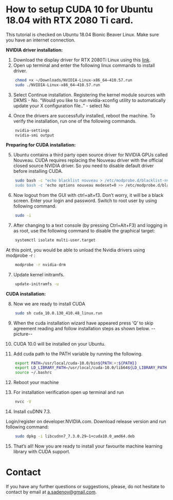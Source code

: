 # How to setup CUDA 10 for Ubuntu 18.04 with RTX 2080 Ti card.

This tutorial is checked on Ubuntu 18.04 Bionic Beaver Linux.
Make sure you have an internet connection.

**NVIDIA driver installation:**
1. Download the display driver for RTX 2080Ti Linux using this [link](https://www.nvidia.com/download/driverResults.aspx/138279/en-us).
2. Open up terminal and enter the following linux commands to install driver.

```sh
    chmod +x ~/Downloads/NVIDIA-Linux-x86_64–410.57.run
    sudo ./NVIDIA-Linux-x86_64–410.57.run
```
3.  Select Continue installation. 
      Registering the kernel module sources with DKMS  - No.
     “Would you like to run nvidia-xconfig utility to automatically update your X configuration file..” - select No

4. Once the drivers are successfully installed, reboot the machine.  To verify the installation, run one of the following commands.

```sh
    nvidia-settings
    nvidia-smi output
```
**Preparing for CUDA installation:**

5. Ubuntu contains a third party open source driver for NVIDIA GPUs called Nouveau. CUDA requires replacing the Nouveau driver with the official closed source NVIDIA driver. So you need to disable default driver before installing CUDA. 

```sh
    sudo bash -c "echo blacklist nouveau > /etc/modprobe.d/blacklist-nvidia-nouveau.conf”
    sudo bash -c "echo options nouveau modeset=0 >> /etc/modprobe.d/blacklist-nvidia-nouveau.conf"
```

6. Now logout from the GUI with ctrl+alt+f3. Don’t worry, it will be a black screen. Enter your login and password. Switch to root user by using following command.
```sh
    sudo -i 
```

7. After changing to a text console (by pressing Ctrl+Alt+F3) and logging in as root, use the following command to disable the graphical target:
```sh
    systemctl isolate multi-user.target
```
At this point, you would be able to unload the Nvidia drivers using modprobe -r :
```sh
    modprobe -r nvidia-drm
```
7. Update kernel initramfs.
```sh
    update-initramfs -u
```

**CUDA installation:**

8. Now we are ready to install CUDA
```sh
    sudo sh cuda_10.0.130_410.48_linux.run
```

9. When the cuda installation wizard have appeared press ‘Q’ to skip agreement reading and follow installation steps as shown below.
--picture--

10. CUDA 10.0  will be installed on your Ubuntu. 

11. Add cuda path to the PATH variable by running the following.
```sh
    export PATH=/usr/local/cuda-10.0/bin${PATH:+:${PATH}}
    export LD_LIBRARY_PATH=/usr/local/cuda-10.0/lib64${LD_LIBRARY_PATH:+:${LD_LIBRARY_PATH}}
    source ~/.bashrc
```

12. Reboot your machine

13. For installation verification open up terminal and run
```sh
    nvcc -V
```

14. Install cuDNN 7.3.

Login/register on developer.NVIDIA.com. Download release version and run following command:
```sh
    sudo dpkg -i libcudnn7_7.3.0.29–1+cuda10.0_amd64.deb
```

15. That’s all!  Now you are ready to install your favourite machine learning library with CUDA support.

# Contact
If you have any further questions or suggestions, please, do not hesitate to contact  by email at a.sadenov@gmail.com.

